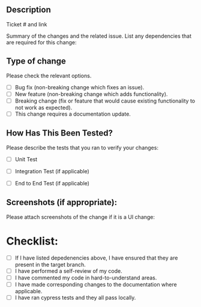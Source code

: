 ## Description

Ticket # and link

Summary of the changes and the related issue. List any dependencies that are required for this change:

## Type of change

Please check the relevant options.

- [ ] Bug fix (non-breaking change which fixes an issue).
- [ ] New feature (non-breaking change which adds functionality).
- [ ] Breaking change (fix or feature that would cause existing functionality to not work as expected).
- [ ] This change requires a documentation update.

## How Has This Been Tested?

Please describe the tests that you ran to verify your changes:

- [ ] Unit Test

- [ ] Integration Test (if applicable)

- [ ] End to End Test (if applicable)

## Screenshots (if appropriate):

Please attach screenshots of the change if it is a UI change:

# Checklist:

- [ ] If I have listed depedenencies above, I have ensured that they are present in the target branch.
- [ ] I have performed a self-review of my code.
- [ ] I have commented my code in hard-to-understand areas.
- [ ] I have made corresponding changes to the documentation where applicable.
- [ ] I have ran cypress tests and they all pass locally.
